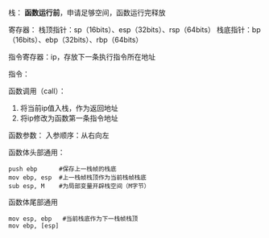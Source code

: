 
栈：
__函数运行前__，申请足够空间，函数运行完释放

寄存器：
栈顶指针：sp（16bits）、esp（32bits）、rsp（64bits）
栈底指针：bp（16bits）、ebp（32bits）、rbp（64bits）

指令寄存器：ip，存放下一条执行指令所在地址

指令：

函数调用（call）：
1. 将当前ip值入栈，作为返回地址
2. 将ip修改为函数第一条指令地址

函数参数：
入参顺序：从右向左

函数体头部通用：
```
push ebp      #保存上一栈帧的栈底
mov ebp, esp  #上一栈帧栈顶作为当前栈帧栈底
sub esp, M    #为局部变量开辟栈空间（M字节）
```

函数体尾部通用
```
mov esp, ebp   #当前栈底作为下一栈帧栈顶
mov ebp, [esp] 
```